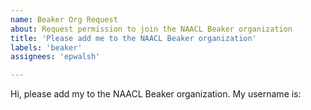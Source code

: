 ```yaml
---
name: Beaker Org Request
about: Request permission to join the NAACL Beaker organization
title: 'Please add me to the NAACL Beaker organization'
labels: 'beaker'
assignees: 'epwalsh'

---
```


<!--
If you haven't already done so, create an account on https://beaker.org.
Then please fill in your Beaker username at the end of this line:
-->

Hi, please add my to the NAACL Beaker organization. My username is:
